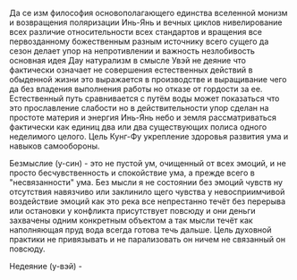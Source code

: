 Да се изм философия основополагающего единства вселенной монизм и возвращения поляризации Инь-Янь и вечных циклов нивелирование всех различие относительности всех стандартов и вращения все первозданному божественным разным источнику всего сущего да сезон делает упор на непротивлении и важность незлобивость основная идея Дау натурализм в смысле Увэй не деяние что фактически означает не совершения естественных действий в обыденной жизни это выражается в производстве и выращивание чего да без владения выполнения работы но отказе от гордости за ее.
Естественный путь сравнивается с путём воды может показаться что это прославление слабости но в действительности упор сделан на простоте материя и энергия Инь-Янь небо и земля рассматриваться фактически как единиц два или два существующих полиса одного неделимого целого.
Цель Кунг-Фу укрепление здоровья развития ума и навыков самообороны. 

Безмыслие (у-син) -  это не пустой ум, очищенный от всех эмоций, и не просто бесчувственность и спокойствие ума, а прежде всего в "несвязанности" ума. Без мысли я не состоянии без эмоций чувств ну отсутствия навязчиво или заклинило щего чувства у невосприимчивой воздействие эмоций как это река все непрестанно течёт без перерыва или остановки у конфликта присутствует повсюду и они деньги захвачены одним конкретным объектом а так мысли течёт как наполняющая пруд вода всегда готова течь дальше.
Цель духовной практики не привязывать и не парализовать он ничем не связанный он повсюду.

Недеяние (у-вэй) - 